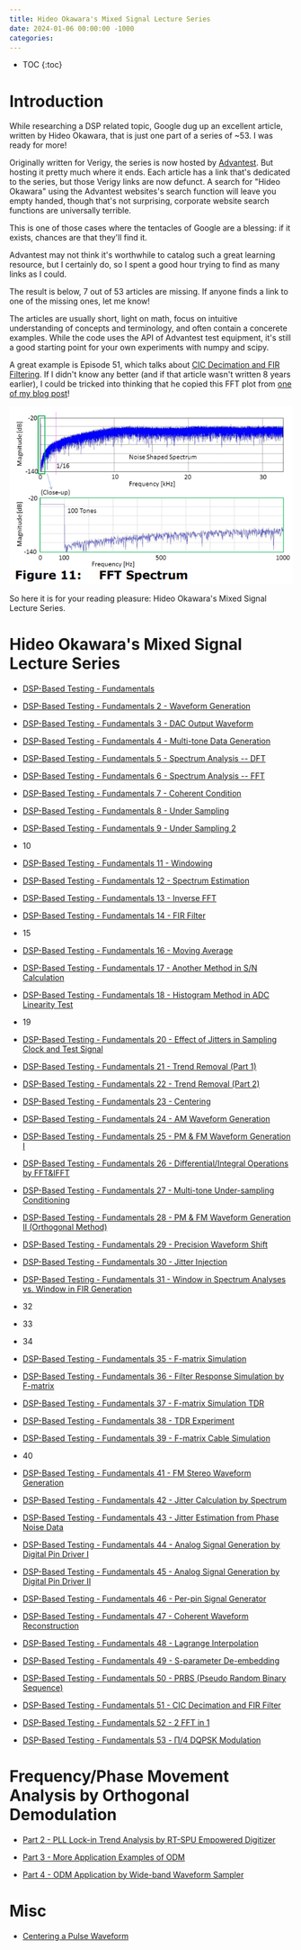 ```yaml
---
title: Hideo Okawara's Mixed Signal Lecture Series
date: 2024-01-06 00:00:00 -1000
categories:
---
```


* TOC
{:toc}

# Introduction

While researching a DSP related topic, Google dug up an excellent article,
written by Hideo Okawara, that is just one part of a series of ~53. I was ready for more!

Originally written for Verigy, the series is now hosted by [Advantest](https://www.advantest.com/).
But hosting it pretty much where it ends. Each article has a link that's dedicated to the
series, but those Verigy links are now defunct. A search for "Hideo Okawara" using the
Advantest websites's search function will leave you empty handed, though that's not
surprising, corporate website search functions are universally terrible.

This is one of those cases where the tentacles of Google are a blessing: if it exists, 
chances are that they'll find it.

Advantest may not think it's worthwhile to catalog such a great learning resource, but I
certainly do, so I spent a good hour trying to find as many links as I could.

The result is below, 7 out of 53 articles are missing. If anyone finds a link to one of the 
missing ones, let me know!

The articles are usually short, light on math, focus on intuitive understanding of concepts 
and terminology, and often contain a concerete examples. While the code uses the API of 
Advantest test equipment, it's still a good starting point for your own experiments with numpy 
and scipy.

A great example is Episode 51, which talks about [CIC Decimation and FIR Filtering](https://www3.advantest.com/documents/11348/9be9d841-823a-4a04-a7cc-38629a78fe6c).
If I didn't know any better (and if that article wasn't written 8 years earlier), I could be
tricked into thinking that he copied this FFT plot from 
[one of my blog post](https://tomverbeure.github.io/2020/10/04/PDM-Microphones-and-Sigma-Delta-Conversion.html#from-analog-signal-to-pdm-with-a-sigma-delta-converter)!

![Sigma-delta ADC FFT plot](/assets/okawara/PDM_spectrum.png)

So here it is for your reading pleasure: Hideo Okawara's Mixed Signal Lecture Series.

# Hideo Okawara's Mixed Signal Lecture Series

* [DSP-Based Testing - Fundamentals](https://www3.advantest.com/documents/11348/426c0e80-f61a-4d87-bd0d-d64fa33aa07c)

* [DSP-Based Testing - Fundamentals 2 - Waveform Generation ](https://www3.advantest.com/documents/11348/7eb55785-689a-43ee-acce-e144fba39f27)

* [DSP-Based Testing - Fundamentals 3 - DAC Output Waveform](https://www3.advantest.com/documents/11348/4e3375cb-ae8f-4407-89ee-067c36b43f27)

* [DSP-Based Testing - Fundamentals 4 - Multi-tone Data Generation](https://www3.advantest.com/documents/11348/dbfc8c98-39bd-4c19-b330-9a8b598ca03c)

* [DSP-Based Testing - Fundamentals 5 - Spectrum Analysis -- DFT](https://www3.advantest.com/documents/11348/dbbdc762-84e0-4e50-b9cf-2dd34d625e8a)

* [DSP-Based Testing - Fundamentals 6 - Spectrum Analysis -- FFT](https://www3.advantest.com/documents/11348/8c5e06b8-85b8-407d-b253-b671ca9ac85c)

* [DSP-Based Testing - Fundamentals 7 - Coherent Condition](https://www3.advantest.com/documents/11348/7f5f00bb-f5f0-41da-b154-fc1d974ad201)

* [DSP-Based Testing - Fundamentals 8 - Under Sampling](https://www3.advantest.com/documents/11348/739ea777-826d-4fcd-865e-e6499acab10a)

* [DSP-Based Testing - Fundamentals 9 - Under Sampling 2](https://www3.advantest.com/documents/11348/80cbd2da-a8c3-4ded-aac7-9370debcb7a3)

* 10

* [DSP-Based Testing - Fundamentals 11 - Windowing](https://www3.advantest.com/documents/11348/57115a59-cbf4-4ec0-bb93-28b35e408bfd)

* [DSP-Based Testing - Fundamentals 12 - Spectrum Estimation](https://www3.advantest.com/documents/11348/f641a733-fcbe-43e8-b020-7799cd4c82bc)

* [DSP-Based Testing - Fundamentals 13 - Inverse FFT](https://www3.advantest.com/documents/11348/ff0de77c-a606-478b-a243-146e7d29ca6f)

* [DSP-Based Testing - Fundamentals 14 - FIR Filter](https://www3.advantest.com/documents/11348/305e8639-4628-4a5d-8c21-03b725f06264)

* 15

* [DSP-Based Testing - Fundamentals 16 - Moving Average](https://www3.advantest.com/documents/11348/6c2835df-868d-43e9-965d-86dcd43f10d3)

* [DSP-Based Testing - Fundamentals 17 - Another Method in S/N Calculation](https://www3.advantest.com/documents/11348/6236c092-8dc9-41b5-8ff2-c9ab1381cacc)

* [DSP-Based Testing - Fundamentals 18 - Histogram Method in ADC Linearity Test](https://www3.advantest.com/documents/11348/27fd03db-3c5d-49e7-afb9-e0bcb6861cee)

* 19

* [DSP-Based Testing - Fundamentals 20 - Effect of Jitters in Sampling Clock and Test Signal](https://www3.advantest.com/documents/11348/d0c70a12-c101-4372-ac59-0e767b2e5188)

* [DSP-Based Testing - Fundamentals 21 - Trend Removal (Part 1)](https://www3.advantest.com/documents/11348/5e410019-590e-4bee-a413-b21549ad3e67)

* [DSP-Based Testing - Fundamentals 22 - Trend Removal (Part 2)](https://www3.advantest.com/documents/11348/5dfa026f-e063-43b0-a905-98d01015a220)

* [DSP-Based Testing - Fundamentals 23 - Centering](https://www3.advantest.com/documents/11348/c2ad335c-f86a-4a93-b5b2-c709843c9d8f)

* [DSP-Based Testing - Fundamentals 24 - AM Waveform Generation](https://www3.advantest.com/documents/11348/e824aac2-1dd8-4483-8218-961c2b2b279b)

* [DSP-Based Testing - Fundamentals 25 - PM & FM Waveform Generation I](https://www3.advantest.com/documents/11348/c08a01ae-6055-429f-9452-6dbd029c52bd)

* [DSP-Based Testing - Fundamentals 26 - Differential/Integral Operations by FFT&IFFT](https://www3.advantest.com/documents/11348/5a9dff6f-e8d9-4ae7-a759-c377fa5625da)

* [DSP-Based Testing - Fundamentals 27 - Multi-tone Under-sampling Conditioning](https://www3.advantest.com/documents/11348/4214e27d-75ff-4086-bafd-40bc503af665)

* [DSP-Based Testing - Fundamentals 28 - PM & FM Waveform Generation II (Orthogonal Method)](https://www3.advantest.com/documents/11348/825d8666-bfaf-413a-8153-2ea1bf2bdb9d)

* [DSP-Based Testing - Fundamentals 29 - Precision Waveform Shift](https://www3.advantest.com/documents/11348/647ab1d0-bcb4-4bc2-b70d-8898fa7c0829)

* [DSP-Based Testing - Fundamentals 30 - Jitter Injection](https://www3.advantest.com/documents/11348/345961e2-1a19-4eef-ad5a-142288c7626b)

* [DSP-Based Testing - Fundamentals 31 - Window in Spectrum Analyses vs. Window in FIR Generation](https://www3.advantest.com/documents/11348/a45ac870-1fa5-4b3c-b3d7-bd77c13b7076)

* 32

* 33

* 34

* [DSP-Based Testing - Fundamentals 35 - F-matrix Simulation](https://www3.advantest.com/documents/11348/ff1bce8c-28dd-42d4-8f3f-91adbf3bf662)

* [DSP-Based Testing - Fundamentals 36 - Filter Response Simulation by F-matrix](https://www3.advantest.com/documents/11348/8fe54b10-c564-4b5a-85c1-1fe9774daf95)

* [DSP-Based Testing - Fundamentals 37 - F-matrix Simulation TDR](https://www3.advantest.com/documents/11348/df574dcf-0d03-468f-8343-d15efe9d7968)

* [DSP-Based Testing - Fundamentals 38 - TDR Experiment](https://www3.advantest.com/documents/11348/dc91fd4d-13ae-4258-a0ba-2fc661d8828f)

* [DSP-Based Testing - Fundamentals 39 - F-matrix Cable Simulation](https://www3.advantest.com/documents/11348/c4eea384-d2b3-4f4e-8b15-a9eb2cda5ab6)

* 40

* [DSP-Based Testing - Fundamentals 41 - FM Stereo Waveform Generation](https://www3.advantest.com/documents/11348/a6a2ebad-571b-446e-a2ca-fdc25c3fc997)

* [DSP-Based Testing - Fundamentals 42 - Jitter Calculation by Spectrum](https://www3.advantest.com/documents/11348/1c6c5760-99f9-4b2e-b197-9ad2ae9e499c)

* [DSP-Based Testing - Fundamentals 43 - Jitter Estimation from Phase Noise Data](https://www3.advantest.com/documents/11348/c20ff6b6-82be-4310-9fa8-6b96fec1faa2)

* [DSP-Based Testing - Fundamentals 44 - Analog Signal Generation by Digital Pin Driver I](https://www3.advantest.com/documents/11348/685fcddd-b46c-49d9-aba7-3468209c587f)

* [DSP-Based Testing - Fundamentals 45 - Analog Signal Generation by Digital Pin Driver II](https://www3.advantest.com/documents/11348/a1b78f79-6218-4b61-9ae2-9c8c06f449a4)

* [DSP-Based Testing - Fundamentals 46 - Per-pin Signal Generator](https://www3.advantest.com/documents/11348/b5c42182-8339-47f2-bed7-c68114ddcd2a)

* [DSP-Based Testing - Fundamentals 47 - Coherent Waveform Reconstruction](https://www3.advantest.com/documents/11348/eab3332b-856e-4f38-951f-1625b256381b)

* [DSP-Based Testing - Fundamentals 48 - Lagrange Interpolation](https://www3.advantest.com/documents/11348/6775ef43-3a10-44a1-b671-f4fc3047d882)

* [DSP-Based Testing - Fundamentals 49 - S-parameter De-embedding](https://www3.advantest.com/documents/11348/afb107ad-e658-42fb-a0b2-e3b060faae9a)

* [DSP-Based Testing - Fundamentals 50 - PRBS (Pseudo Random Binary Sequence)](https://www3.advantest.com/documents/11348/3e95df23-22f5-441e-8598-f1d99c2382cb)

* [DSP-Based Testing - Fundamentals 51 - CIC Decimation and FIR Filter](https://www3.advantest.com/documents/11348/9be9d841-823a-4a04-a7cc-38629a78fe6c)

* [DSP-Based Testing - Fundamentals 52 - 2 FFT in 1](https://www3.advantest.com/documents/11348/e4d5c2d9-9288-4745-9fa5-eafef5c1ceae)

* [DSP-Based Testing - Fundamentals 53 - &Pi;/4 DQPSK Modulation](https://www3.advantest.com/documents/11348/b863139e-a308-47ed-b817-4a482be8a5b5)

# Frequency/Phase Movement Analysis by Orthogonal Demodulation 

* [Part 2 - PLL Lock-in Trend Analysis by RT-SPU Empowered Digitizer](https://www3.advantest.com/documents/11348/7c47bfae-ff2e-4d27-b0a6-c43aa3bc9739)

* [Part 3 - More Application Examples of ODM](https://www3.advantest.com/documents/11348/96e01503-d452-4f9f-8c86-fbd4543648e8)

* [Part 4 - ODM Application by Wide-band Waveform Sampler](https://www3.advantest.com/documents/11348/09017a20-ab7a-4a9d-b3fd-9bf6b9dccfe9)

# Misc

* [Centering a Pulse Waveform](https://www3.advantest.com/documents/11348/56c1d44e-df9a-45b8-be84-1259305dfe60)

